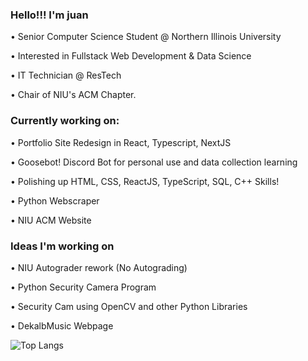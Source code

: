 ### Hello!!! I'm juan 
<p> • Senior Computer Science Student @ Northern Illinois University </p>
<p> • Interested in Fullstack Web Development & Data Science </p>
<p> • IT Technician @ ResTech </p>
<p> • Chair of NIU's ACM Chapter. </p>

### Currently working on: 
<p> • Portfolio Site Redesign in React, Typescript, NextJS </p>
<p> • Goosebot! Discord Bot for personal use and data collection learning </p>
<p> • Polishing up HTML, CSS, ReactJS, TypeScript, SQL, C++ Skills! </p>
<p> • Python Webscraper </p>
<p> • NIU ACM Website </p>

### Ideas I'm working on
<p> • NIU Autograder rework (No Autograding) </p>
<p> • Python Security Camera Program </p>
<p> • Security Cam using OpenCV and other Python Libraries </p>
<p> • DekalbMusic Webpage </p>

![Top Langs](https://github-readme-stats.vercel.app/api/top-langs/?username=JuanLopez2004&layout=compact&theme=dark&langs_count=8&exclude_repo=466Project&exclude_repo=AmericanFootballApp&exclude_repo=NIUQBHandbook)
